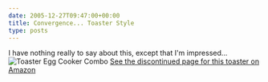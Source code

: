 ```yaml
---
date: 2005-12-27T09:47:00+00:00
title: Convergence... Toaster Style
type: posts
---
```

I have nothing really to say about this, except that I'm impressed...
![Toaster Egg Cooker Combo](http://rcm-images.amazon.com/images/P/B000B18P96.01._SL110_SCTZZZZZZZ_.jpg) [See the discontinued page for this toaster on Amazon](http://www.amazon.com/exec/obidos/ASIN/B000B18P96/duncanmackenz-20?creative=327641&#038;camp=14573&#038;link_code=as1)
